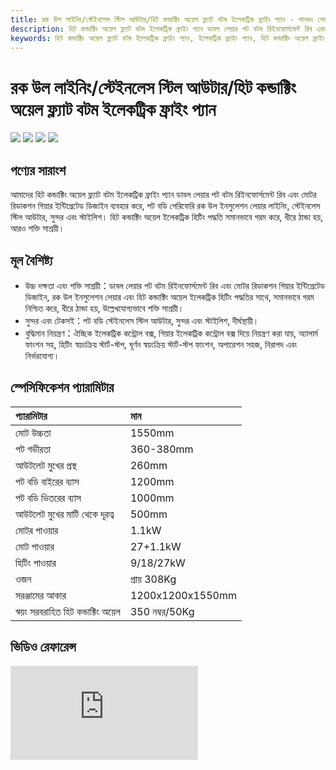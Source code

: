 ```yaml
---
title: রক উল লাইনিং/স্টেইনলেস স্টিল আউটার/হিট কন্ডাক্টিং অয়েল ফ্ল্যাট বটম ইলেকট্রিক ফ্রাইং প্যান - শানডং শেংশি হেচেং মেশিনারি কোং লিমিটেড
description: হিট কন্ডাক্টিং অয়েল ফ্ল্যাট বটম ইলেকট্রিক ফ্রাইং প্যান ডাবল লেয়ার পট বটম রিইনফোর্সমেন্ট রিব এবং মোটর রিডাকশন গিয়ার ইন্টিগ্রেটেড ডিজাইন ব্যবহার করে, রক উল ইনসুলেশন লেয়ার লাইনিং, স্টেইনলেস স্টিল আউটার, হিট কন্ডাক্টিং অয়েল ইলেকট্রিক হিটিং পদ্ধতি সমানভাবে গরম করে, শক্তি সাশ্রয়ী এবং পরিবেশবান্ধব।
keywords: হিট কন্ডাক্টিং অয়েল ফ্ল্যাট বটম ইলেকট্রিক ফ্রাইং প্যান, ইলেকট্রিক ফ্রাইং প্যান, হিট কন্ডাক্টিং অয়েল ফ্রাইং প্যান, ফ্ল্যাট বটম ফ্রাইং প্যান, তেল ফ্রাইং প্যান, ফ্রাইং প্যান সরঞ্জাম, ইলেকট্রিক হিটিং ফ্রাইং প্যান, রক উল ইনসুলেশন ফ্রাইং প্যান, স্টেইনলেস স্টিল ফ্রাইং প্যান, তেল প্রক্রিয়াকরণ ফ্রাইং প্যান, ফ্রাইং প্যান মেশিন, ইলেকট্রিক ফ্রাইং প্যান সরঞ্জাম
---
```


# রক উল লাইনিং/স্টেইনলেস স্টিল আউটার/হিট কন্ডাক্টিং অয়েল ফ্ল্যাট বটম ইলেকট্রিক ফ্রাইং প্যান
![](https://i.postimg.cc/3KvT2YJ1/202509051516277.png?dl=1)
![](https://i.postimg.cc/hg2f5LdS/IMG-6945.jpg?dl=1)
![](https://i.postimg.cc/tpf7X9kw/IMG-6946.jpg?dl=1)
![](https://i.postimg.cc/r879x6qP/202509220959703.png?dl=1)

## পণ্যের সারাংশ

আমাদের হিট কন্ডাক্টিং অয়েল ফ্ল্যাট বটম ইলেকট্রিক ফ্রাইং প্যান ডাবল লেয়ার পট বটম রিইনফোর্সমেন্ট রিব এবং মোটর রিডাকশন গিয়ার ইন্টিগ্রেটেড ডিজাইন ব্যবহার করে, পট বডি পেরিফেরি রক উল ইনসুলেশন লেয়ার লাইনিং, স্টেইনলেস স্টিল আউটার, সুন্দর এবং স্টাইলিশ। হিট কন্ডাক্টিং অয়েল ইলেকট্রিক হিটিং পদ্ধতি সমানভাবে গরম করে, ধীরে ঠান্ডা হয়, আরও শক্তি সাশ্রয়ী।

## মূল বৈশিষ্ট্য

-   উচ্চ দক্ষতা এবং শক্তি সাশ্রয়ী：ডাবল লেয়ার পট বটম রিইনফোর্সমেন্ট রিব এবং মোটর রিডাকশন গিয়ার ইন্টিগ্রেটেড ডিজাইন, রক উল ইনসুলেশন লেয়ার এবং হিট কন্ডাক্টিং অয়েল ইলেকট্রিক হিটিং পদ্ধতির সাথে, সমানভাবে গরম নিশ্চিত করে, ধীরে ঠান্ডা হয়, উল্লেখযোগ্যভাবে শক্তি সাশ্রয়ী।
-   সুন্দর এবং টেকসই：পট বডি স্টেইনলেস স্টিল আউটার, সুন্দর এবং স্টাইলিশ, দীর্ঘস্থায়ী।
-   বুদ্ধিমান নিয়ন্ত্রণ：ঐচ্ছিক ইলেকট্রিক কন্ট্রোল বক্স, গিয়ার ইলেকট্রিক কন্ট্রোল বক্স দিয়ে নিয়ন্ত্রণ করা যায়, অ্যালার্ম ফাংশন সহ, হিটিং স্বয়ংক্রিয় স্টার্ট-স্টপ, ঘূর্ণন স্বয়ংক্রিয় স্টার্ট-স্টপ ফাংশন, অপারেশন সহজ, নিরাপদ এবং নির্ভরযোগ্য।

## স্পেসিফিকেশন প্যারামিটার

| প্যারামিটার           | মান         |
| :------------- | :----------- |
| মোট উচ্চতা         | 1550mm       |
| পট গভীরতা           | 360-380mm    |
| আউটলেট মুখের প্রস্থ     | 260mm        |
| পট বডি বাইরের ব্যাস       | 1200mm       |
| পট বডি ভিতরের ব্যাস       | 1000mm       |
| আউটলেট মুখের মাটি থেকে দূরত্ব | 500mm        |
| মোটর পাওয়ার       | 1.1kW        |
| মোট পাওয়ার         | 27+1.1kW     |
| হিটিং পাওয়ার       | 9/18/27kW    |
| ওজন           | প্রায় 308Kg      |
| সরঞ্জামের আকার       | 1200x1200x1550mm |
| স্বয়ং সরবরাহিত হিট কন্ডাক্টিং অয়েল     | 350 নম্বর/50Kg   |

## ভিডিও রেফারেন্স

<div class="video-container">
  <iframe src="https://www.youtube.com/embed/7R_KAefASfo" frameborder="0" allow="accelerometer; autoplay; clipboard-write; encrypted-media; gyroscope; picture-in-picture" allowfullscreen></iframe>
</div>